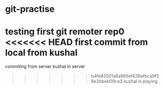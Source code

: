 # git-practise
testing first git remoter rep0
<<<<<<< HEAD
first commit  from local from kushal
=======
commiting from server
kushal in server
>>>>>>> b4fe82501a8a985ef439afbca9f58e2bbeb09ce3
kushal is playing
